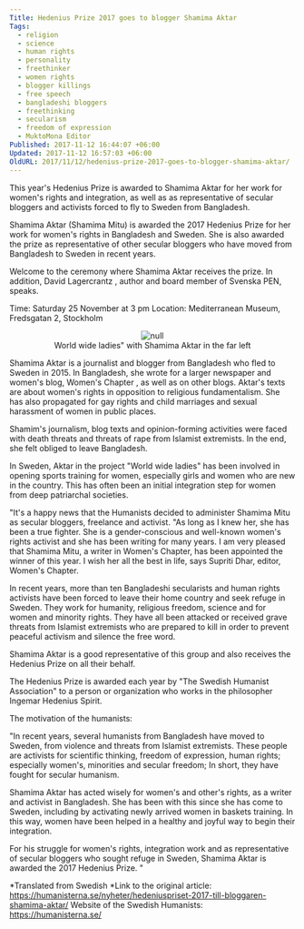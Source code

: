 ```yaml
---
Title: Hedenius Prize 2017 goes to blogger Shamima Aktar
Tags:
  - religion
  - science
  - human rights
  - personality
  - freethinker
  - women rights
  - blogger killings
  - free speech
  - bangladeshi bloggers
  - freethinking
  - secularism
  - freedom of expression
  - MuktoMona Editor
Published: 2017-11-12 16:44:07 +06:00
Updated: 2017-11-12 16:57:03 +06:00
OldURL: 2017/11/12/hedenius-prize-2017-goes-to-blogger-shamima-aktar/
---
```


This year's Hedenius Prize is awarded to Shamima Aktar for her work for women's rights and integration, as well as as representative of secular bloggers and activists forced to fly to Sweden from Bangladesh.

Shamima Aktar (Shamima Mitu) is awarded the 2017 Hedenius Prize for her work for women's rights in Bangladesh and Sweden. She is also awarded the prize as representative of other secular bloggers who have moved from Bangladesh to Sweden in recent years.

Welcome to the ceremony where Shamima Aktar receives the prize. In addition, David Lagercrantz , author and board member of Svenska PEN, speaks.

Time: Saturday 25 November at 3 pm 
Location: Mediterranean Museum, Fredsgatan 2, Stockholm
<center><img src="https://humanisterna.se/wp-content/uploads/2017/11/Shamima1-642x482.jpg" alt="null" /></center>
<center>World wide ladies" with Shamima Aktar in the far left</center>

Shamima Aktar is a journalist and blogger from Bangladesh who fled to Sweden in 2015. In Bangladesh, she wrote for a larger newspaper and women's blog, Women's Chapter , as well as on other blogs. Aktar's texts are about women's rights in opposition to religious fundamentalism. She has also propagated for gay rights and child marriages and sexual harassment of women in public places.

Shamim's journalism, blog texts and opinion-forming activities were faced with death threats and threats of rape from Islamist extremists. In the end, she felt obliged to leave Bangladesh.

In Sweden, Aktar in the project "World wide ladies" has been involved in opening sports training for women, especially girls and women who are new in the country. This has often been an initial integration step for women from deep patriarchal societies.

"It's a happy news that the Humanists decided to administer Shamima Mitu as secular bloggers, freelance and activist. 
"As long as I knew her, she has been a true fighter. She is a gender-conscious and well-known women's rights activist and she has been writing for many years. I am very pleased that Shamima Mitu, a writer in Women's Chapter, has been appointed the winner of this year. I wish her all the best in life, says Supriti Dhar, editor, Women's Chapter.

In recent years, more than ten Bangladeshi secularists and human rights activists have been forced to leave their home country and seek refuge in Sweden. They work for humanity, religious freedom, science and for women and minority rights. They have all been attacked or received grave threats from Islamist extremists who are prepared to kill in order to prevent peaceful activism and silence the free word.

Shamima Aktar is a good representative of this group and also receives the Hedenius Prize on all their behalf.

The Hedenius Prize is awarded each year by "The Swedish Humanist Association" to a person or organization who works in the philosopher Ingemar Hedenius Spirit.

The motivation of the humanists:

"In recent years, several humanists from Bangladesh have moved to Sweden, from violence and threats from Islamist extremists. These people are activists for scientific thinking, freedom of expression, human rights; especially women's, minorities and secular freedom; In short, they have fought for secular humanism.

Shamima Aktar has acted wisely for women's and other's rights, as a writer and activist in Bangladesh. She has been with this since she has come to Sweden, including by activating newly arrived women in baskets training. In this way, women have been helped in a healthy and joyful way to begin their integration.

For his struggle for women's rights, integration work and as representative of secular bloggers who sought refuge in Sweden, Shamima Aktar is awarded the 2017 Hedenius Prize. "

*Translated from Swedish
*Link to the original article: https://humanisterna.se/nyheter/hedeniuspriset-2017-till-bloggaren-shamima-aktar/
Website of the Swedish Humanists: https://humanisterna.se/
